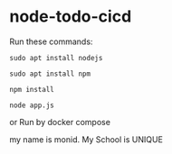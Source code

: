 # node-todo-cicd

Run these commands:


`sudo apt install nodejs`


`sudo apt install npm`


`npm install`

`node app.js`

or Run by docker compose

my name is monid. My School is  UNIQUE

